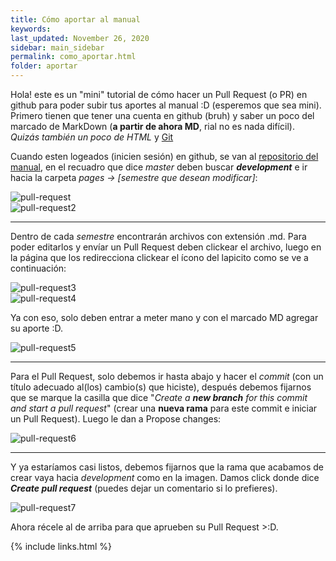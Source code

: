```yaml
---
title: Cómo aportar al manual
keywords:
last_updated: November 26, 2020
sidebar: main_sidebar
permalink: como_aportar.html
folder: aportar
---
```


Hola! este es un "mini" tutorial de cómo hacer un Pull Request (o PR) en github para poder subir tus aportes al manual :D (esperemos que sea mini). Primero tienen que tener una cuenta en github (bruh) y saber un poco del marcado de MarkDown (**a partir de ahora MD**, rial no es nada difícil). *Quizás también un poco de HTML* y [Git](https://rogerdudler.github.io/git-guide/)

Cuando esten logeados (inicien sesión) en github, se van al [repositorio del manual](https://github.com/Zer0-Creativity/utfsm-survival-guide), en el recuadro que dice *master* deben buscar ***development*** e ir hacia la carpeta *pages -> [semestre que desean modificar]*:

<div class='text-center mb-3'>
    <img src="images/como-aportar/pr1.jpg" alt="pull-request" height="auto">
</div>
<div class='text-center mb-3'>
    <img src="images/como-aportar/pr2.jpg" alt="pull-request2" height="auto">
</div>

----------

Dentro de cada *semestre* encontrarán archivos con extensión .md. 
Para poder editarlos y envíar un Pull Request deben clickear el archivo, luego en la página que los redirecciona clickear el ícono del lapicito como se ve a continuación:

<div class='text-center mb-3'>
    <img src="images/como-aportar/pr3.jpg" alt="pull-request3" height="auto">
</div>

<div class='text-center mb-3'>
    <img src="images/como-aportar/pr4.jpg" alt="pull-request4" height="auto">
</div>

Ya con eso, solo deben entrar a meter mano y con el marcado MD agregar su aporte :D.

<div class='text-center mb-3'>
    <img src="images/como-aportar/pr5.jpg" alt="pull-request5" height="auto">
</div>

----

Para el Pull Request, solo debemos ir hasta abajo y hacer el *commit* (con un título adecuado al(los) cambio(s) que hiciste), después debemos fijarnos que se marque la casilla que dice "*Create a **new branch** for this commit and start a pull request*" (crear una **nueva rama** para este commit e iniciar un Pull Request). Luego le dan a Propose changes:

<div class='text-center mb-3'>
    <img src="images/como-aportar/pr6.jpg" alt="pull-request6" height="auto">
</div>

----

Y ya estaríamos casi listos, debemos fijarnos que la rama que acabamos de crear vaya hacia *development* como en la imagen. Damos click donde dice ***Create pull request*** (puedes dejar un comentario si lo prefieres).

<div class='text-center mb-3'>
    <img src="images/como-aportar/pr7.jpg" alt="pull-request7" height="auto">
</div>

Ahora récele al de arriba para que aprueben su Pull Request >:D.

{% include links.html %}
